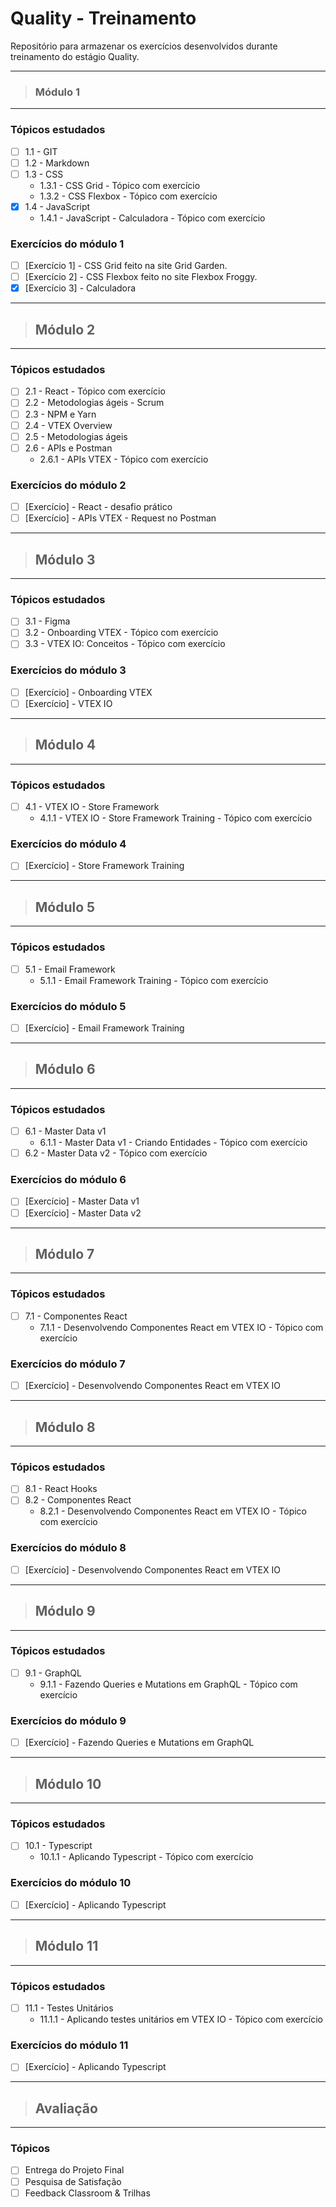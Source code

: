 # Quality - Treinamento

 Repositório para armazenar os exercícios desenvolvidos durante treinamento do estágio Quality.

---
> ### **Módulo 1**
---
 ### Tópicos estudados
- [ ] 1.1 - GIT
- [ ] 1.2 - Markdown
- [ ] 1.3 - CSS 
  * 1.3.1 - CSS Grid - Tópico com exercício 
  * 1.3.2 - CSS Flexbox - Tópico com exercício 
- [X] 1.4 - JavaScript 
  * 1.4.1 - JavaScript - Calculadora - Tópico com exercício 

### Exercícios do módulo 1
- [ ] [Exercício 1] - CSS Grid feito na site Grid Garden.
- [ ] [Exercício 2] - CSS Flexbox feito no site Flexbox Froggy.
- [X] [Exercício 3] - Calculadora

---
> ## **Módulo 2**
---
### Tópicos estudados

- [ ] 2.1 - React - Tópico com exercício
- [ ] 2.2 - Metodologias ágeis - Scrum
- [ ] 2.3 - NPM e Yarn
- [ ] 2.4 - VTEX Overview
- [ ] 2.5 - Metodologias ágeis
- [ ] 2.6 - APIs e Postman
  * 2.6.1 - APIs VTEX - Tópico com exercício 

### Exercícios do módulo 2
- [ ] [Exercício] - React - desafio prático
- [ ] [Exercício] - APIs VTEX - Request no Postman

---
> ## **Módulo 3**
---
### Tópicos estudados

- [ ] 3.1 - Figma
- [ ] 3.2 - Onboarding VTEX - Tópico com exercício 
- [ ] 3.3 - VTEX IO: Conceitos - Tópico com exercício 

### Exercícios do módulo 3
- [ ] [Exercício] - Onboarding VTEX
- [ ] [Exercício] - VTEX IO

---
> ## **Módulo 4**
---
### Tópicos estudados

- [ ] 4.1 - VTEX IO - Store Framework
  * 4.1.1 - VTEX IO - Store Framework Training - Tópico com exercício

### Exercícios do módulo 4
- [ ] [Exercício] - Store Framework Training

---
> ## **Módulo 5**
---
### Tópicos estudados

- [ ] 5.1 - Email Framework
  * 5.1.1 - Email Framework Training - Tópico com exercício

### Exercícios do módulo 5
- [ ] [Exercício] - Email Framework Training

---
> ## **Módulo 6**
---
### Tópicos estudados

- [ ] 6.1 - Master Data v1
  * 6.1.1 - Master Data v1 - Criando Entidades - Tópico com exercício
- [ ] 6.2 - Master Data v2 - Tópico com exercício

### Exercícios do módulo 6
- [ ] [Exercício] - Master Data v1
- [ ] [Exercício] - Master Data v2
  
---
> ## **Módulo 7**
---
### Tópicos estudados

- [ ] 7.1 - Componentes React
  * 7.1.1 - Desenvolvendo Componentes React em VTEX IO - Tópico com exercício

### Exercícios do módulo 7
- [ ] [Exercício] - Desenvolvendo Componentes React em VTEX IO 

---
> ## **Módulo 8**
---

### Tópicos estudados

- [ ] 8.1 - React Hooks
- [ ] 8.2 - Componentes React
  * 8.2.1 - Desenvolvendo Componentes React em VTEX IO - Tópico com exercício

### Exercícios do módulo 8
- [ ] [Exercício] - Desenvolvendo Componentes React em VTEX IO 

---
> ## **Módulo 9**
---
### Tópicos estudados

- [ ] 9.1 - GraphQL
  * 9.1.1 - Fazendo Queries e Mutations em GraphQL - Tópico com exercício

### Exercícios do módulo 9
- [ ] [Exercício] - Fazendo Queries e Mutations em GraphQL

---
> ## **Módulo 10**
---
### Tópicos estudados

- [ ] 10.1 - Typescript
  * 10.1.1 - Aplicando Typescript - Tópico com exercício

### Exercícios do módulo 10
- [ ] [Exercício] - Aplicando Typescript

---
> ## **Módulo 11**
---
### Tópicos estudados

- [ ] 11.1 - Testes Unitários
  * 11.1.1 - Aplicando testes unitários em VTEX IO - Tópico com exercício

### Exercícios do módulo 11
- [ ] [Exercício] - Aplicando Typescript

---
> ## **Avaliação**
---
### Tópicos 

- [ ] Entrega do Projeto Final
- [ ] Pesquisa de Satisfação
- [ ] Feedback Classroom & Trilhas
